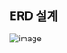 ## ERD 설계
![image](https://user-images.githubusercontent.com/108210958/235379963-c5748e3c-320d-440c-8ff4-ddc4df8ec3e6.png)

